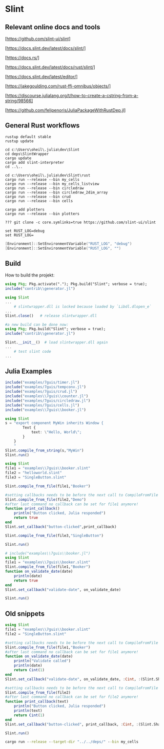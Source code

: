 # Slint

## Relevant online docs and tools

[https://github.com/slint-ui/slint]

[https://docs.slint.dev/latest/docs/slint/]

[https://docs.rs/]

[https://docs.slint.dev/latest/docs/rust/slint/]

[https://docs.slint.dev/latest/editor/]

[https://jakegoulding.com/rust-ffi-omnibus/objects/]

[https://discourse.julialang.org/t/how-to-create-a-cstring-from-a-string/98566]

[https://github.com/felipenoris/JuliaPackageWithRustDep.jl]

## General Rust workflows

```shell
rustup default stable
rustup update
```

```shell
cd c:\Users\oheil\.julia\dev\Slint
cd deps\SlintWrapper
cargo update
cargo add slint-interpreter
cd ..\..

cd c:\Users\oheil\.julia\dev\Slint\rust
cargo run --release --bin my_cells
cargo run --release --bin my_cells_listview
cargo run --release --bin circledraw
cargo run --release --bin circledraw_2dim_array
cargo run --release --bin crud
cargo run --release --bin cells

cargo add plotters
cargo run --release --bin plotters
```

```shell
??? git clone -c core.symlinks=true https://github.com/slint-ui/slint
```

```shell
set RUST_LOG=debug
set RUST_LOG=
```

```powershell
[Environment]::SetEnvironmentVariable("RUST_LOG", "debug")
[Environment]::SetEnvironmentVariable("RUST_LOG", "")
```

## Build

How to build the projekt:

```julia
using Pkg; Pkg.activate("."); Pkg.build("Slint"; verbose = true);
include("contrib\\generator.jl")
```

```julia
using Slint
...
    # slintwrapper.dll is locked because loaded by `Libdl.dlopen_e`
...
Slint.close()   # release slintwrapper.dll

#a new build can be done now:
using Pkg; Pkg.build("Slint"; verbose = true);
include("contrib\\generator.jl")

Slint.__init__()  # load slintwrapper.dll again
...
    # test slint code
...
```

## Julia Examples

```julia
include("examples/7guis/timer.jl")
include("examples/7guis/tempconv.jl")
include("examples/7guis/crud.jl")
include("examples\\7guis\\counter.jl")
include("examples/7guis/circledraw.jl")
include("examples/7guis/cells.jl")
include("examples\\7guis\\booker.jl")
```

```julia
using Slint
s = "export component MyWin inherits Window {
        Text {
            text: \"Hello, World\";
        }
    }
    "
Slint.compile_from_string(s,"MyWin")
Slint.run()
```

```julia
using Slint
file1 = "examples\\7guis\\booker.slint"
file2 = "helloworld.slint"
file3 = "SingleButton.slint"

Slint.compile_from_file(file1,"Booker")

#setting callbacks needs to be before the next call to CompileFromFile
Slint.compile_from_file(file2,"Demo")
#after last command no callback can be set for file1 anymore!
function print_callback()
    println("Button clicked, Julia responded")
    return true
end
Slint.set_callback("button-clicked",print_callback)

Slint.compile_from_file(file3,"SingleButton")

Slint.run()
```

```julia
# include("examples\\7guis\\booker.jl")
using Slint
file1 = "examples\\7guis\\booker.slint"
Slint.compile_from_file(file1,"Booker")
function on_validate_date(date)
    println(date)
    return true
end
Slint.set_callback("validate-date", on_validate_date)

Slint.run()
```

## Old snippets

```julia
using Slint
file1 = "examples\\7guis\\booker.slint"
file2 = "SingleButton.slint"

#setting callbacks needs to be before the next call to CompileFromFile
Slint.compile_from_file(file1,"Booker")
#after last command no callback can be set for file1 anymore!
function on_validate_date(date)
    println("Validate called")
    println(date)
    return Cint(1)
end
Slint.set_callback("validate-date", on_validate_date, :Cint, :(Slint.SharedString,) )

#setting callbacks needs to be before the next call to CompileFromFile
Slint.compile_from_file(file2)
#after last command no callback can be set for file2 anymore!
function print_callback(text)
    println("Button clicked, Julia responded")
    println(text)
    return Cint(1)
end
Slint.set_callback("button-clicked", print_callback, :Cint, :(Slint.SharedString,) )

Slint.run()
```

```cmd
cargo run --release --target-dir "../../deps/" --bin my_cells
```
